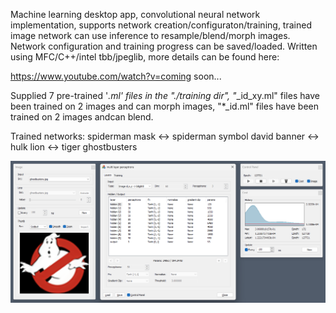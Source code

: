 Machine learning desktop app, convolutional neural network implementation, supports network creation/configuraton/training, trained image network can use inference to resample/blend/morph images. Network configuration and training progress can be saved/loaded. Written using MFC/C++/intel tbb/jpeglib, more details can be found here:

https://www.youtube.com/watch?v=coming soon...

Supplied 7 pre-trained '*.ml' files in the "./training dir", "*_id_xy.ml" files have been trained on 2 images and can morph images, "*_id.ml" files have been trained on 2 images andcan blend.

Trained networks:
  spiderman mask <-> spiderman symbol
  david banner <-> hulk
  lion <-> tiger
  ghostbusters

![Alt text](/training/training.png?raw=true "NN trained on Ghostbusters logo")
